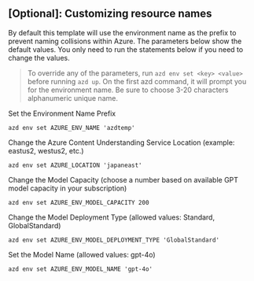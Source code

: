 ## [Optional]: Customizing resource names 

By default this template will use the environment name as the prefix to prevent naming collisions within Azure. The parameters below show the default values. You only need to run the statements below if you need to change the values. 

> To override any of the parameters, run `azd env set <key> <value>` before running `azd up`. On the first azd command, it will prompt you for the environment name. Be sure to choose 3-20 characters alphanumeric unique name. 

Set the Environment Name Prefix
```shell
azd env set AZURE_ENV_NAME 'azdtemp'
```

Change the Azure Content Understanding Service Location (example: eastus2, westus2, etc.)
```shell
azd env set AZURE_LOCATION 'japaneast'
```
Change the Model Capacity (choose a number based on available GPT model capacity in your subscription)

```shell
azd env set AZURE_ENV_MODEL_CAPACITY 200
```

Change the Model Deployment Type (allowed values: Standard, GlobalStandard)

```shell
azd env set AZURE_ENV_MODEL_DEPLOYMENT_TYPE 'GlobalStandard'
```

Set the Model Name (allowed values: gpt-4o)

```shell
azd env set AZURE_ENV_MODEL_NAME 'gpt-4o'
```
